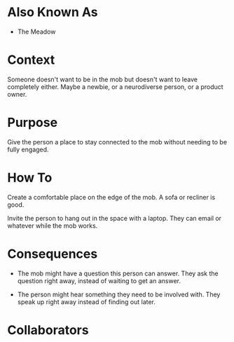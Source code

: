 # Also Known As

- The Meadow

# Context

Someone doesn't want to be in the mob but doesn't want to leave completely either. Maybe a newbie, or a neurodiverse person, or a product owner.

# Purpose

Give the person a place to stay connected to the mob without needing to be fully engaged.

# How To

Create a comfortable place on the edge of the mob. A sofa or recliner is good. 

Invite the person to hang out in the space with a laptop. They can email or whatever while the mob works. 

# Consequences

- The mob might have a question this person can answer. They ask the question right away, instead of waiting to get an answer.

- The person might hear something they need to be involved with. They speak up right away instead of finding out later.

# Collaborators
